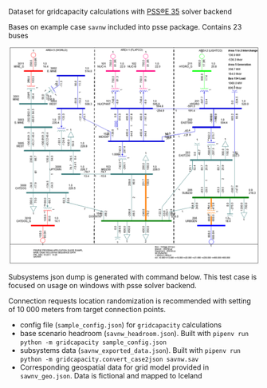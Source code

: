 Dataset for gridcapacity calculations with [PSS®E 35](https://www.siemens.com/global/en/products/energy/grid-software/planning/pss-software/pss-e.html) solver backend

Bases on example case `savnw` included into psse package. Contains 23 buses

![alt text](diagram.png "Diagram")

Subsystems json dump is generated with command below.
This test case is focused on usage on windows with psse solver backend.

Connection requests location randomization is recommended with setting of 10 000 meters from target connection points.

- config file (`sample_config.json`) for `gridcapacity` calculations
- base scenario headroom (`savnw_headroom.json`). Built with `pipenv run python -m gridcapacity sample_config.json`
- subsystems data (`savnw_exported_data.json`). Built with `pipenv run python -m gridcapacity.convert_case2json savnw.sav`
- Corresponding geospatial data for grid model provided in `sawnv_geo.json`. Data is fictional and mapped to Iceland
